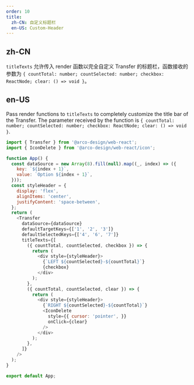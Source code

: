 ```yaml
---
order: 10
title:
  zh-CN: 自定义标题栏
  en-US: Custom-Header
---
```


## zh-CN

`titleTexts` 允许传入 render 函数以完全自定义 Transfer 的标题栏，函数接收的参数为 `{ countTotal: number; countSelected: number; checkbox: ReactNode; clear: () => void }`。

## en-US

Pass render functions to `titleTexts` to completely customize the title bar of the Transfer. The parameter received by the function is `{ countTotal: number; countSelected: number; checkbox: ReactNode; clear: () => void }`.

```js
import { Transfer } from '@arco-design/web-react';
import { IconDelete } from '@arco-design/web-react/icon';

function App() {
  const dataSource = new Array(8).fill(null).map((_, index) => ({
    key: `${index + 1}`,
    value: `Option ${index + 1}`,
  }));
  const styleHeader = {
    display: 'flex',
    alignItems: 'center',
    justifyContent: 'space-between',
  };
  return (
    <Transfer
      dataSource={dataSource}
      defaultTargetKeys={['1', '2', '3']}
      defaultSelectedKeys={['4', '6', '7']}
      titleTexts={[
        ({ countTotal, countSelected, checkbox }) => {
          return (
            <div style={styleHeader}>
              {`LEFT ${countSelected}-${countTotal}`}
              {checkbox}
            </div>
          );
        },
        ({ countTotal, countSelected, clear }) => {
          return (
            <div style={styleHeader}>
              {`RIGHT ${countSelected}-${countTotal}`}
              <IconDelete
                style={{ cursor: 'pointer', }}
                onClick={clear}
              />
            </div>
          );
        },
      ]}
    />
  );
}

export default App;
```
